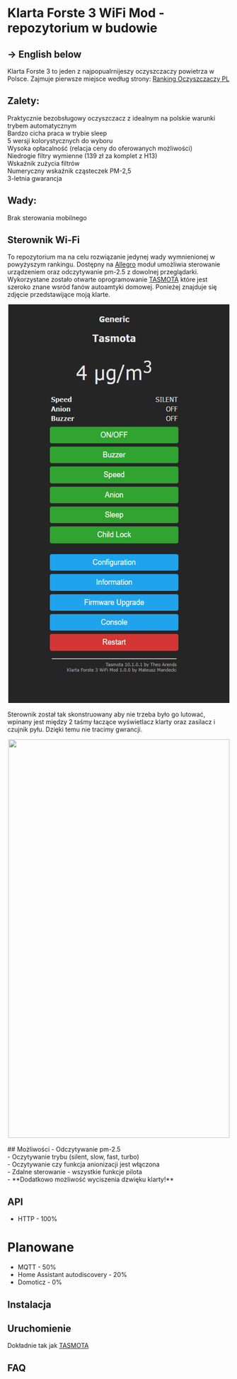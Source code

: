 # Klarta Forste 3 WiFi Mod - repozytorium w budowie
## -> English below
Klarta Forste 3 to jeden z najpopualrnijeszy oczyszczaczy powietrza w Polsce. Zajmuje pierwsze miejsce według strony:
[Ranking Oczyszczaczy PL](https://ranking-oczyszczaczy.pl/recenzje/klarta-forste-3/)
## Zalety:
Praktycznie bezobsługowy oczyszczacz z idealnym na polskie warunki trybem automatycznym<br>
Bardzo cicha praca w trybie sleep<br>
5 wersji kolorystycznych do wyboru<br>
Wysoka opłacalność (relacja ceny do oferowanych możliwości)<br>
Niedrogie filtry wymienne (139 zł za komplet z H13)<br>
Wskaźnik zużycia filtrów<br>
Numeryczny wskaźnik cząsteczek PM-2,5<br>
3-letnia gwarancja<br>
## Wady:
Brak sterowania mobilnego

## Sterownik Wi-Fi
To repozytorium ma na celu rozwiązanie jedynej wady wymnienionej w powyżyszym rankingu. Dostępny na [Allegro]('') moduł umożliwia sterowanie urządzeniem oraz odczytywanie pm-2.5 z dowolnej przeglądarki. Wykorzystane zostało otwarte oprogramowanie [TASMOTA](https://tasmota.github.io/docs/) które jest szeroko znane wsród fanów autoamtyki domowej. Ponieżej znajduje się zdjęcie przedstawijące moją klarte.<br>
<p align="center">
  <img width="500" height="900" src="https://github.com/Crudelis98/Klarta-Forste-3-WiFi-Mod/blob/main/images/tasmota.PNG?raw=true">
</p>
Sterownik został tak skonstruowany aby nie trzeba było go lutować, wpinany jest między 2 taśmy łaczące wyświetlacz klarty oraz zasilacz i czujnik pyłu. Dzięki temu nie tracimy gwrancji.
<p align="center">
  <img width="500" height="900" src="https://github.com/Crudelis98/Klarta-Forste-3-WiFi-Mod/blob/main/images/pcb.PNG?raw=true">
</p>
## Możliwości
- Odczytywanie pm-2.5<br>
- Oczytywanie trybu (silent, slow, fast, turbo)<br>
- Oczytywanie czy funkcja anionizacji jest włączona<br>
- Zdalne sterowanie - wszystkie funkcje pilota<br>
- **Dodatkowo możliwość wyciszenia dzwięku klarty!**<br>

## API
- HTTP - 100%

# Planowane
- MQTT - 50%<br>
- Home Assistant autodiscovery - 20%<br>
- Domoticz - 0%

## Instalacja

## Uruchomienie
Dokładnie tak jak [TASMOTA](https://tasmota.github.io/docs/)

## FAQ


